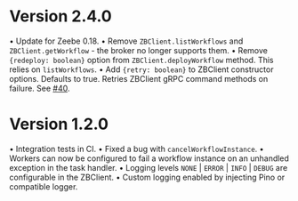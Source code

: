 # Version 2.4.0

• Update for Zeebe 0.18.
• Remove `ZBClient.listWorkflows` and `ZBClient.getWorkflow` - the broker no longer supports them.
• Remove `{redeploy: boolean}` option from `ZBClient.deployWorkflow` method. This relies on `listWorkflows`.
• Add `{retry: boolean}` to ZBClient constructor options. Defaults to true. Retries ZBClient gRPC command methods on failure. See [#40](https://github.com/creditsenseau/zeebe-client-node-js/issues/40).

# Version 1.2.0

• Integration tests in CI.
• Fixed a bug with `cancelWorkflowInstance`.
• Workers can now be configured to fail a workflow instance on an unhandled exception in the task handler.
• Logging levels `NONE` | `ERROR` | `INFO` | `DEBUG` are configurable in the ZBClient.
• Custom logging enabled by injecting Pino or compatible logger.
